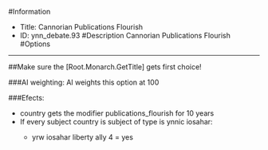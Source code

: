 #Information
 - Title: Cannorian Publications Flourish
 - ID: ynn_debate.93
#Description
Cannorian Publications Flourish
#Options

___
##Make sure the [Root.Monarch.GetTitle] gets first choice!

###AI weighting:
AI weights this option at 100


###Efects:<ul><li>country gets the modifier publications_flourish for 10 years</li><li>If every subject country is subject of type is ynnic iosahar:</li><ul><li>yrw iosahar liberty ally 4 = yes</li></ul></ul>
